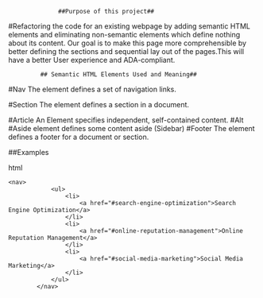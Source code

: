                   ##Purpose of this project##

#Refactoring the code for an existing webpage by adding semantic HTML elements and eliminating non-semantic elements which define nothing about its content. Our goal is to make this page more comprehensible by better defining the sections and sequential lay out of the pages.This will have a better User experience and ADA-compliant.

             ## Semantic HTML Elements Used and Meaning##
#Nav    The element defines a set of navigation links.


#Section The element defines a section in a document.


#Article  An Element specifies independent, self-contained content.
#Alt        
#Aside     element defines some content aside (Sidebar)
#Footer    The element defines a footer for a document or section.

##Examples


html
```
<nav>
            <ul>
                <li>
                    <a href="#search-engine-optimization">Search Engine Optimization</a>
                </li>
                <li>
                    <a href="#online-reputation-management">Online Reputation Management</a>
                </li>
                <li>
                    <a href="#social-media-marketing">Social Media Marketing</a>
                </li>
            </ul>
        </nav>
```


